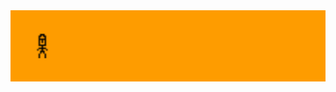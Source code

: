 <div align="center">
   
   <img src="https://github.com/Kaminate/Kaminate/blob/main/Untitled-4.gif?raw=true" style="max-width: 100%;" />
   
</div>
